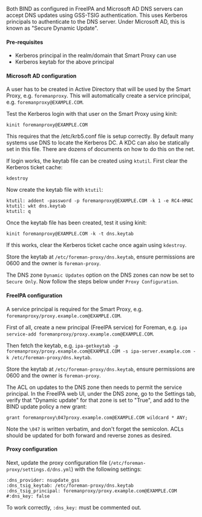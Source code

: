 Both BIND as configured in FreeIPA and Microsoft AD DNS servers can accept DNS updates using GSS-TSIG authentication.  This uses Kerberos principals to authenticate to the DNS server.  Under Microsoft AD, this is known as "Secure Dynamic Update".

#### Pre-requisites

* Kerberos principal in the realm/domain that Smart Proxy can use
* Kerberos keytab for the above principal

#### Microsoft AD configuration

A user has to be created in Active Directory that will be used by the Smart Proxy, e.g. `foremanproxy`. This will automatically create a service principal, e.g. `foremanproxy@EXAMPLE.COM`.

Test the Kerberos login with that user on the Smart Proxy using kinit:

    kinit foremanproxy@EXAMPLE.COM

This requires that the /etc/krb5.conf file is setup correctly. By default many systems use DNS to locate the Kerberos DC. A KDC can also be statically set in this file. There are dozens of documents on how to do this on the net.

If login works, the keytab file can be created using `ktutil`. First clear the Kerberos ticket cache:

    kdestroy

Now create the keytab file with `ktutil`:

    ktutil: addent -password -p foremanproxy@EXAMPLE.COM -k 1 -e RC4-HMAC
    ktutil: wkt dns.keytab
    ktutil: q

Once the keytab file has been created, test it using kinit:

    kinit foremanproxy@EXAMPLE.COM -k -t dns.keytab

If this works, clear the Kerberos ticket cache once again using `kdestroy`.

Store the keytab at `/etc/foreman-proxy/dns.keytab`, ensure permissions are 0600 and the owner is `foreman-proxy`.

The DNS zone `Dynamic Updates` option on the DNS zones can now be set to `Secure Only`. Now follow the steps below under `Proxy Configuration`.

#### FreeIPA configuration

A service principal is required for the Smart Proxy, e.g. `foremanproxy/proxy.example.com@EXAMPLE.COM`.

First of all, create a new principal (FreeIPA service) for Foreman, e.g. `ipa service-add foremanproxy/proxy.example.com@EXAMPLE.COM`.

Then fetch the keytab, e.g. `ipa-getkeytab -p foremanproxy/proxy.example.com@EXAMPLE.COM -s ipa-server.example.com -k /etc/foreman-proxy/dns.keytab`.

Store the keytab at `/etc/foreman-proxy/dns.keytab`, ensure permissions are 0600 and the owner is `foreman-proxy`.

The ACL on updates to the DNS zone then needs to permit the service principal.  In the FreeIPA web UI, under the DNS zone, go to the Settings tab, verify that "Dynamic update" for that zone is set to "True", and add to the BIND update policy a new grant:

    grant foremanproxy\047proxy.example.com@EXAMPLE.COM wildcard * ANY;

Note the `\047` is written verbatim, and don't forget the semicolon.  ACLs should be updated for both forward and reverse zones as desired.

#### Proxy configuration

Next, update the proxy configuration file (`/etc/foreman-proxy/settings.d/dns.yml`) with the following settings:

    :dns_provider: nsupdate_gss
    :dns_tsig_keytab: /etc/foreman-proxy/dns.keytab
    :dns_tsig_principal: foremanproxy/proxy.example.com@EXAMPLE.COM
    #:dns_key: false

To work correctly, `:dns_key:` must be commented out.
